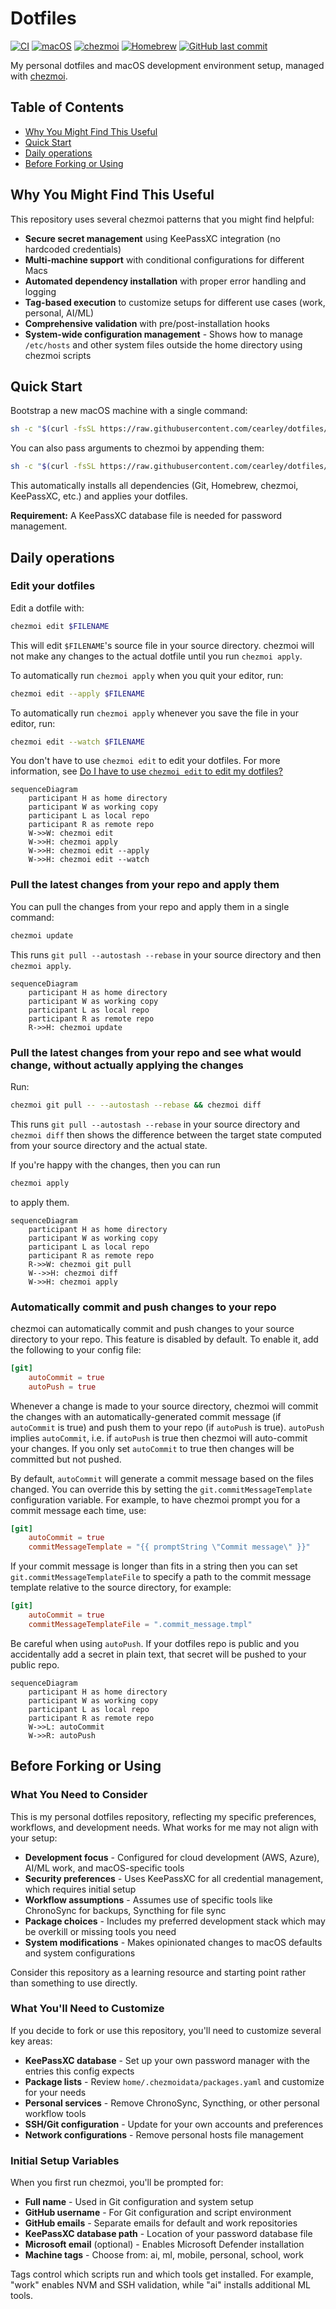 # Dotfiles

[![CI](https://github.com/cearley/dotfiles/actions/workflows/ci.yml/badge.svg)](https://github.com/cearley/dotfiles/actions)
[![macOS](https://img.shields.io/badge/macOS-supported-success)](https://www.apple.com/macos/)
[![chezmoi](https://img.shields.io/badge/managed%20with-chezmoi-blue)](https://www.chezmoi.io/)
[![Homebrew](https://img.shields.io/badge/package%20manager-Homebrew-orange)](https://brew.sh/)
[![GitHub last commit](https://img.shields.io/github/last-commit/cearley/dotfiles)](https://github.com/cearley/dotfiles/commits)

My personal dotfiles and macOS development environment setup, managed with [chezmoi](https://chezmoi.io).

## Table of Contents

- [Why You Might Find This Useful](#why-you-might-find-this-useful)
- [Quick Start](#quick-start)
- [Daily operations](#daily-operations)
- [Before Forking or Using](#before-forking-or-using)

## Why You Might Find This Useful

This repository uses several chezmoi patterns that you might find helpful:
- **Secure secret management** using KeePassXC integration (no hardcoded credentials)
- **Multi-machine support** with conditional configurations for different Macs
- **Automated dependency installation** with proper error handling and logging
- **Tag-based execution** to customize setups for different use cases (work, personal, AI/ML)
- **Comprehensive validation** with pre/post-installation hooks
- **System-wide configuration management** - Shows how to manage `/etc/hosts` and other system files outside the home directory using chezmoi scripts

## Quick Start

Bootstrap a new macOS machine with a single command:

```sh
sh -c "$(curl -fsSL https://raw.githubusercontent.com/cearley/dotfiles/main/remote_install.sh)"
```

You can also pass arguments to chezmoi by appending them:

```sh
sh -c "$(curl -fsSL https://raw.githubusercontent.com/cearley/dotfiles/main/remote_install.sh)" -- init --apply $GITHUB_USERNAME --keep-going --verbose
```

This automatically installs all dependencies (Git, Homebrew, chezmoi, KeePassXC, etc.) and applies your dotfiles.

**Requirement:** A KeePassXC database file is needed for password management.

## Daily operations

### Edit your dotfiles

Edit a dotfile with:

```sh
chezmoi edit $FILENAME
```

This will edit `$FILENAME`'s source file in your source directory. chezmoi will
not make any changes to the actual dotfile until you run `chezmoi apply`.

To automatically run `chezmoi apply` when you quit your editor, run:

```sh
chezmoi edit --apply $FILENAME
```

To automatically run `chezmoi apply` whenever you save the file in your editor, run:

```sh
chezmoi edit --watch $FILENAME
```

You don't have to use `chezmoi edit` to edit your dotfiles. For more
information, see [Do I have to use `chezmoi edit` to edit my
dotfiles?](frequently-asked-questions/usage.md#how-do-i-edit-my-dotfiles-with-chezmoi)

```mermaid
sequenceDiagram
    participant H as home directory
    participant W as working copy
    participant L as local repo
    participant R as remote repo
    W->>W: chezmoi edit
    W->>H: chezmoi apply
    W->>H: chezmoi edit --apply
    W->>H: chezmoi edit --watch
```

### Pull the latest changes from your repo and apply them

You can pull the changes from your repo and apply them in a single command:

```sh
chezmoi update
```

This runs `git pull --autostash --rebase` in your source directory and then
`chezmoi apply`.

```mermaid
sequenceDiagram
    participant H as home directory
    participant W as working copy
    participant L as local repo
    participant R as remote repo
    R->>H: chezmoi update
```

### Pull the latest changes from your repo and see what would change, without actually applying the changes

Run:

```sh
chezmoi git pull -- --autostash --rebase && chezmoi diff
```

This runs `git pull --autostash --rebase` in your source directory and `chezmoi
diff` then shows the difference between the target state computed from your
source directory and the actual state.

If you're happy with the changes, then you can run

```sh
chezmoi apply
```

to apply them.

```mermaid
sequenceDiagram
    participant H as home directory
    participant W as working copy
    participant L as local repo
    participant R as remote repo
    R->>W: chezmoi git pull
    W-->>H: chezmoi diff
    W->>H: chezmoi apply
```

### Automatically commit and push changes to your repo

chezmoi can automatically commit and push changes to your source directory to
your repo. This feature is disabled by default. To enable it, add the following
to your config file:

```toml title="~/.config/chezmoi/chezmoi.toml"
[git]
    autoCommit = true
    autoPush = true
```

Whenever a change is made to your source directory, chezmoi will commit the
changes with an automatically-generated commit message (if `autoCommit` is true)
and push them to your repo (if `autoPush` is true). `autoPush` implies
`autoCommit`, i.e. if `autoPush` is true then chezmoi will auto-commit your
changes. If you only set `autoCommit` to true then changes will be committed but
not pushed.

By default, `autoCommit` will generate a commit message based on the files
changed. You can override this by setting the `git.commitMessageTemplate`
configuration variable. For example, to have chezmoi prompt you for a commit
message each time, use:

```toml title="~/.config/chezmoi/chezmoi.toml"
[git]
    autoCommit = true
    commitMessageTemplate = "{{ promptString \"Commit message\" }}"
```

If your commit message is longer than fits in a string then you can set
`git.commitMessageTemplateFile` to specify a path to the commit message template
relative to the source directory, for example:

```toml title="~/.config/chezmoi/chezmoi.toml"
[git]
    autoCommit = true
    commitMessageTemplateFile = ".commit_message.tmpl"
```

Be careful when using `autoPush`. If your dotfiles repo is public and you
accidentally add a secret in plain text, that secret will be pushed to your
public repo.

```mermaid
sequenceDiagram
    participant H as home directory
    participant W as working copy
    participant L as local repo
    participant R as remote repo
    W->>L: autoCommit
    W->>R: autoPush
```

## Before Forking or Using

### What You Need to Consider

This is my personal dotfiles repository, reflecting my specific preferences, workflows, and development needs. What works for me may not align with your setup:

- **Development focus** - Configured for cloud development (AWS, Azure), AI/ML work, and macOS-specific tools
- **Security preferences** - Uses KeePassXC for all credential management, which requires initial setup
- **Workflow assumptions** - Assumes use of specific tools like ChronoSync for backups, Syncthing for file sync
- **Package choices** - Includes my preferred development stack which may be overkill or missing tools you need
- **System modifications** - Makes opinionated changes to macOS defaults and system configurations

Consider this repository as a learning resource and starting point rather than something to use directly.

### What You'll Need to Customize

If you decide to fork or use this repository, you'll need to customize several key areas:

- **KeePassXC database** - Set up your own password manager with the entries this config expects
- **Package lists** - Review `home/.chezmoidata/packages.yaml` and customize for your needs
- **Personal services** - Remove ChronoSync, Syncthing, or other personal workflow tools
- **SSH/Git configuration** - Update for your own accounts and preferences
- **Network configurations** - Remove personal hosts file management

### Initial Setup Variables
When you first run chezmoi, you'll be prompted for:
- **Full name** - Used in Git configuration and system setup
- **GitHub username** - For Git configuration and script environment
- **GitHub emails** - Separate emails for default and work repositories
- **KeePassXC database path** - Location of your password database file
- **Microsoft email** (optional) - Enables Microsoft Defender installation
- **Machine tags** - Choose from: ai, ml, mobile, personal, school, work

Tags control which scripts run and which tools get installed. For example, "work" enables NVM and SSH validation, while "ai" installs additional ML tools.
